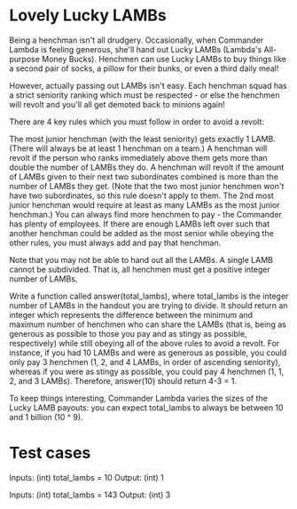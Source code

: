 Lovely Lucky LAMBs
==================

Being a henchman isn't all drudgery. Occasionally, when Commander Lambda is feeling generous, she'll hand out Lucky LAMBs (Lambda's All-purpose Money Bucks). Henchmen can use 
Lucky LAMBs to buy things like a second pair of socks, a pillow for their bunks, or even a third daily meal!

However, actually passing out LAMBs isn't easy. Each henchman squad has a strict seniority ranking which must be respected - or else the henchmen will revolt and you'll all get 
demoted back to minions again! 

There are 4 key rules which you must follow in order to avoid a revolt:


The most junior henchman (with the least seniority) gets exactly 1 LAMB.  (There will always be at least 1 henchman on a team.)
A henchman will revolt if the person who ranks immediately above them gets more than double the number of LAMBs they do.
A henchman will revolt if the amount of LAMBs given to their next two subordinates combined is more than the number of LAMBs they get.  (Note that the two most junior henchmen won't have two subordinates, so this rule doesn't apply to them.  The 2nd most junior henchman would require at least as many LAMBs as the most junior henchman.)
You can always find more henchmen to pay - the Commander has plenty of employees.  If there are enough LAMBs left over such that another henchman could be added as the most senior while obeying the other rules, you must always add and pay that henchman.


Note that you may not be able to hand out all the LAMBs. A single LAMB cannot be subdivided. That is, all henchmen must get a positive integer number of LAMBs.

Write a function called answer(total_lambs), where total_lambs is the integer number of LAMBs in the handout you are trying to divide. It should return an integer which represents the 
difference between the minimum and maximum number of henchmen who can share the LAMBs (that is, being as generous as possible to those you pay and as stingy as possible, respectively) while still obeying all of the above rules to avoid a revolt.  For instance, if you had 10 LAMBs and were as generous as possible, you could only pay 3 henchmen (1, 2, and 4 LAMBs, in order of ascending seniority), whereas if you were as stingy as possible, you could pay 4 henchmen (1, 1, 2, and 3 LAMBs). Therefore, answer(10) should return 4-3 = 1.

To keep things interesting, Commander Lambda varies the sizes of the Lucky LAMB payouts: you can expect total_lambs to always be between 10 and 1 billion (10 ^ 9).




Test cases
==========

Inputs:
    (int) total_lambs = 10
Output:
    (int) 1

Inputs:
    (int) total_lambs = 143
Output:
    (int) 3


